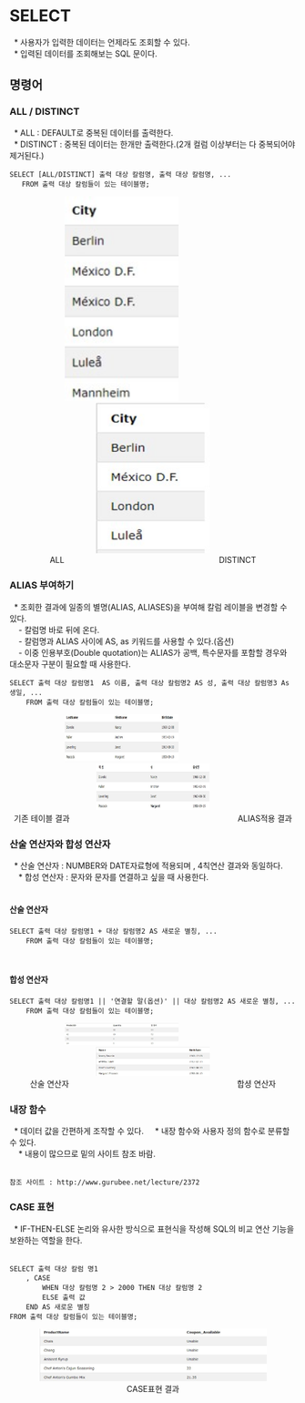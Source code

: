 # SELECT
&nbsp;&nbsp;* 사용자가 입력한 데이터는 언제라도 조회할 수 있다.</br>
&nbsp;&nbsp;* 입력된 데이터를 조회해보는 SQL 문이다.</br>

##  명령어</br>

### ALL / DISTINCT
&nbsp;&nbsp;* ALL : DEFAULT로 중복된 데이터를 출력한다.</br>
&nbsp;&nbsp;* DISTINCT : 중복된 데이터는 한개만 출력한다.(2개 컬럼 이상부터는 다 중복되어야 제거된다.)</br>
```
SELECT [ALL/DISTINCT] 출력 대상 칼럼명, 출력 대상 칼럼명, ...
   FROM 출력 대상 칼럼들이 있는 테이블명;
```
<p align="center">
    <img style="width:200px;" src="https://github.com/ERrorASER/CS/blob/yooase12-patch-1/PKH/0302/all.jpg?raw=true">&nbsp;&nbsp;&nbsp;&nbsp;&nbsp;&nbsp;&nbsp;&nbsp;&nbsp;&nbsp;&nbsp;&nbsp;&nbsp;&nbsp;&nbsp;&nbsp;&nbsp;&nbsp;&nbsp;&nbsp;&nbsp;&nbsp;&nbsp;&nbsp;&nbsp;&nbsp;&nbsp;&nbsp;
    <img style="width:200px;" src="https://github.com/ERrorASER/CS/blob/yooase12-patch-1/PKH/0302/distinct.jpg?raw=true"><br/>
    ALL&nbsp;&nbsp;&nbsp;&nbsp;&nbsp;&nbsp;&nbsp;&nbsp;&nbsp;&nbsp;&nbsp;&nbsp;&nbsp;&nbsp;&nbsp;&nbsp;&nbsp;&nbsp;&nbsp;&nbsp;&nbsp;&nbsp;&nbsp;&nbsp;&nbsp;&nbsp;&nbsp;&nbsp;&nbsp;&nbsp;&nbsp;&nbsp;&nbsp;&nbsp;&nbsp;&nbsp;&nbsp;&nbsp;&nbsp;&nbsp;&nbsp;&nbsp;&nbsp;&nbsp;&nbsp;&nbsp;&nbsp;&nbsp;&nbsp;&nbsp;&nbsp;&nbsp;&nbsp;&nbsp;&nbsp;&nbsp;&nbsp;&nbsp;&nbsp;&nbsp;&nbsp;&nbsp;&nbsp;&nbsp;&nbsp;&nbsp;&nbsp;&nbsp;
    DISTINCT
</p>

### ALIAS 부여하기
&nbsp;&nbsp;* 조회한 결과에 일종의 별명(ALIAS, ALIASES)을 부여해 칼럼 레이블을 변경할 수 있다.</br>
&nbsp;&nbsp;&nbsp;&nbsp;- 칼럼명 바로 뒤에 온다.</br>
&nbsp;&nbsp;&nbsp;&nbsp;- 칼럼명과 ALIAS 사이에 AS, as 키워드를 사용할 수 있다.(옵션)</br>
&nbsp;&nbsp;&nbsp;&nbsp;- 이중 인용부호(Double quotation)는 ALIAS가 공백, 특수문자를 포함할 경우와 대소문자 구분이 필요할 때 사용한다.</br>
```
SELECT 출력 대상 칼럼명1  AS 이름, 출력 대상 칼럼명2 AS 성, 출력 대상 칼럼명3 As 생일, ...
    FROM 출력 대상 칼럼들이 있는 테이블명;
```
<p align="center">
    <img style="width:200px;" src="https://github.com/ERrorASER/CS/blob/yooase12-patch-1/PKH/0302/aliasNo.jpg?raw=true">&nbsp;&nbsp;&nbsp;&nbsp;&nbsp;&nbsp;&nbsp;&nbsp;&nbsp;&nbsp;&nbsp;&nbsp;&nbsp;&nbsp;&nbsp;&nbsp;&nbsp;&nbsp;&nbsp;&nbsp;&nbsp;&nbsp;&nbsp;&nbsp;&nbsp;&nbsp;&nbsp;&nbsp;
    <img style="width:200px;" src="https://github.com/ERrorASER/CS/blob/yooase12-patch-1/PKH/0302/aliasYes.jpg?raw=true"><br/>
    기존 테이블 결과&nbsp;&nbsp;&nbsp;&nbsp;&nbsp;&nbsp;&nbsp;&nbsp;&nbsp;&nbsp;&nbsp;&nbsp;&nbsp;&nbsp;&nbsp;&nbsp;&nbsp;&nbsp;&nbsp;&nbsp;&nbsp;&nbsp;&nbsp;&nbsp;&nbsp;&nbsp;&nbsp;&nbsp;&nbsp;&nbsp;&nbsp;&nbsp;&nbsp;&nbsp;&nbsp;&nbsp;&nbsp;&nbsp;&nbsp;&nbsp;&nbsp;&nbsp;&nbsp;&nbsp;&nbsp;&nbsp;&nbsp;&nbsp;&nbsp;&nbsp;&nbsp;&nbsp;&nbsp;&nbsp;&nbsp;&nbsp;&nbsp;&nbsp;&nbsp;&nbsp;&nbsp;&nbsp;&nbsp;&nbsp;&nbsp;&nbsp;&nbsp;&nbsp;&nbsp;&nbsp;&nbsp;&nbsp;&nbsp;&nbsp;
    ALIAS적용 결과
</p>

### 산술 연산자와 합성 연산자
&nbsp;&nbsp;* 산술 연산자 : NUMBER와 DATE자료형에 적용되며 , 4칙연산 결과와 동일하다.</br>
&nbsp;&nbsp;&nbsp;&nbsp;* 합성 연산자 : 문자와 문자를 연결하고 싶을 때 사용한다.</br>
</br>

#### 산술 연산자
```
SELECT 출력 대상 칼럼명1 + 대상 칼럼명2 AS 새로운 별칭, ...
    FROM 출력 대상 칼럼들이 있는 테이블명;
```
</br>

#### 합성 연산자
```
SELECT 출력 대상 칼럼명1 || '연결할 말(옵션)' || 대상 칼럼명2 AS 새로운 별칭, ...
    FROM 출력 대상 칼럼들이 있는 테이블명;
```
<p align="center">
    <img style="width:200px;" src="https://github.com/ERrorASER/CS/blob/yooase12-patch-1/PKH/0302/arith.jpg?raw=true">&nbsp;&nbsp;&nbsp;&nbsp;&nbsp;&nbsp;&nbsp;&nbsp;&nbsp;&nbsp;&nbsp;&nbsp;&nbsp;&nbsp;&nbsp;&nbsp;&nbsp;&nbsp;&nbsp;&nbsp;&nbsp;&nbsp;&nbsp;&nbsp;&nbsp;&nbsp;&nbsp;&nbsp;
    <img style="width:200px;" src="https://github.com/ERrorASER/CS/blob/yooase12-patch-1/PKH/0302/concate.jpg?raw=true"><br/>
    산술 연산자&nbsp;&nbsp;&nbsp;&nbsp;&nbsp;&nbsp;&nbsp;&nbsp;&nbsp;&nbsp;&nbsp;&nbsp;&nbsp;&nbsp;&nbsp;&nbsp;&nbsp;&nbsp;&nbsp;&nbsp;&nbsp;&nbsp;&nbsp;&nbsp;&nbsp;&nbsp;&nbsp;&nbsp;&nbsp;&nbsp;&nbsp;&nbsp;&nbsp;&nbsp;&nbsp;&nbsp;&nbsp;&nbsp;&nbsp;&nbsp;&nbsp;&nbsp;&nbsp;&nbsp;&nbsp;&nbsp;&nbsp;&nbsp;&nbsp;&nbsp;&nbsp;&nbsp;&nbsp;&nbsp;&nbsp;&nbsp;&nbsp;&nbsp;&nbsp;&nbsp;&nbsp;&nbsp;&nbsp;&nbsp;&nbsp;&nbsp;&nbsp;&nbsp;&nbsp;&nbsp;&nbsp;&nbsp;&nbsp;&nbsp;
    합셩 연산자
</p>

### 내장 함수
&nbsp;&nbsp;* 데이터 값을 간편하게 조작할 수 있다.
&nbsp;&nbsp;&nbsp;&nbsp;* 내장 함수와 사용자 정의 함수로 분류할 수 있다.</br>
&nbsp;&nbsp;&nbsp;&nbsp;* 내용이 많으므로 밑의 사이트 참조 바람.</br>
</br>
```
참조 사이트 : http://www.gurubee.net/lecture/2372
```
</p>

### CASE 표현
&nbsp;&nbsp;* IF-THEN-ELSE 논리와 유사한 방식으로 표현식을 작성해 SQL의 비교 연산 기능을 보완하는 역할을 한다.</br>
</br>
```
SELECT 출력 대상 칼럼 명1
    , CASE
        WHEN 대상 칼럼명 2 > 2000 THEN 대상 칼럼명 2
        ELSE 출력 값
    END AS 새로운 별칭
FROM 출력 대상 칼럼들이 있는 테이블명;
```
<p align="center">
    <img style="width:400px;" src="https://github.com/ERrorASER/CS/blob/yooase12-patch-1/PKH/0302/case.jpg?raw=true"><br/>
    CASE표현 결과
</p>
